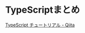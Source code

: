 # TypeScriptまとめ

[TypeScript チュートリアル - Qiita](https://qiita.com/EBIHARA_kenji/items/31b7c1c62426bdabd263)